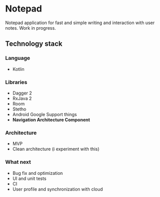 # **Notepad**

Notepad application for fast and simple writing and interaction with user notes.
Work in progress.

## Technology stack
### Language
- Kotlin

### Libraries
- Dagger 2
- RxJava 2
- Room
- Stetho
- Android Google Support things
- **Navigation Architecture Component**

### Architecture
- MVP 
- Clean architecture (i experiment with this)

### What next
- Bug fix and optimization
- UI and unit tests
- CI
- User profile and synchronization with cloud
